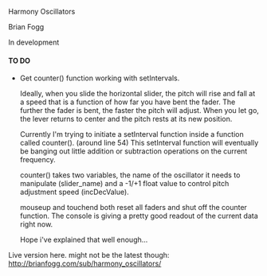 Harmony Oscillators

Brian Fogg


In development


#### TO DO ####

- Get counter() function working with setIntervals.

	Ideally, when you slide the horizontal slider, the pitch will rise and fall at a speed that is a function of how far you have bent the fader. The further the fader is bent, the faster the pitch will adjust.
	When you let go, the lever returns to center and the pitch rests at its new position.

	Currently I'm trying to initiate a setInterval function inside a function called counter(). (around line 54)
	This setInterval function will eventually be banging out little addition or subtraction operations on the current frequency.

	counter() takes two variables, the name of the oscillator it needs to manipulate (slider_name) and a -1/+1 float value to control pitch adjustment speed (incDecValue).

	mouseup and touchend both reset all faders and shut off the counter function.
	The console is giving a pretty good readout of the current data right now.

	Hope i've explained that well enough...

Live version here. might not be the latest though: http://brianfogg.com/sub/harmony_oscillators/